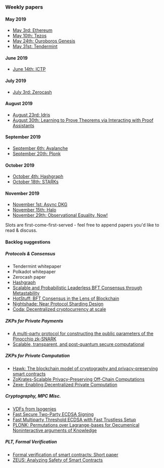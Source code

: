 ### Weekly papers

#### May 2019

- [May 3rd: Ethereum](./2019-05-03-ethereum)
- [May 10th: Tezos](./2019-05-10-tezos)
- [May 24th: Ouroboros Genesis](./2019-05-24-ouroboros-genesis)
- [May 31st: Tendermint](./2019-05-31-tendermint)

#### June 2019

- [June 14th: ICTP](./2019-06-14-ictp)

#### July 2019

- [July 3rd: Zerocash](./2019-07-03-zerocash)

#### August 2019

- [August 23rd: Idris](./2019-08-23-idris)
- [August 30th: Learning to Prove Theorems via Interacting with Proof Assistants](./2019-08-30-learning-to-prove)

#### September 2019

- [September 6th: Avalanche](./2019-09-06-avalanche)
- [September 20th: Plonk](./2019-09-20-plonk)

#### October 2019

- [October 4th: Hashgraph](./2019-10-04-hashgraph)
- [October 18th: STARKs](./2019-10-18-starks)

#### November 2019

- [November 1st: Async DKG](./2019-11-01-async-dkg)
- [November 15th: Halo](./2019-11-15-halo)
- [November 29th: Observational Equality, Now!](./2019-11-29-ott)

Slots are first-come-first-served - feel free to append papers you'd like to read & discuss.

#### Backlog suggestions

##### Protocols & Consensus

- Tendermint whitepaper
- Polkadot whitepaper
- Zerocash paper
- [Hashgraph](https://www.swirlds.com/downloads/SWIRLDS-TR-2016-01.pdf)
- [Scalable and Probabilistic Leaderless BFT Consensus through Metastability](https://arxiv.org/pdf/1906.08936.pdf)
- [HotStuff: BFT Consensus in the Lens of Blockchain](https://arxiv.org/pdf/1803.05069.pdf)
- [Nightshade: Near Protocol Sharding Design](https://nearprotocol.com/downloads/Nightshade.pdf)
- [Coda: Decentralized cryptocurrency at scale](https://cdn.codaprotocol.com/v2/static/coda-whitepaper-05-10-2018-0.pdf)

##### ZKPs for Private Payments

- [A multi-party protocol for constructing the public parameters of the Pinocchio zk-SNARK](http://fc18.ifca.ai/bitcoin/papers/bitcoin18-full1.pdf)
- [Scalable, transparent, and post-quantum secure computational](https://eprint.iacr.org/2018/046.pdf)

##### ZKPs for Private Computation

- [Hawk: The blockchain model of cryptography and privacy-preserving smart contracts](https://user.eng.umd.edu/~cpap/published/hawk.pdf)
- [ZoKrates-Scalable Privacy-Preserving Off-Chain Computations](https://pdfs.semanticscholar.org/5deb/712688f1dc0b389caeb3ffbb972333868741.pdf) 
- [Zexe: Enabling Decentralized Private Computation](https://eprint.iacr.org/2018/962.pdf)

##### Cryptography, MPC Misc.

- [VDFs from Isogenies](https://eprint.iacr.org/2019/166.pdf)
- [Fast Secure Two-Party ECDSA Signing](https://eprint.iacr.org/2017/552.pdf)
- [Fast Multiparty Threshold ECDSA with Fast Trustless Setup](https://eprint.iacr.org/2019/114.pdf)
- [PLONK: Permutations over Lagrange-bases for Oecumenical Noninteractive arguments of Knowledge](https://eprint.iacr.org/2019/953.pdf)

##### PLT, Formal Verification

- [Formal verification of smart contracts: Short paper](https://dl.acm.org/ft_gateway.cfm?id=2993611&type=pdf)
- [ZEUS: Analyzing Safety of Smart Contracts](http://pages.cpsc.ucalgary.ca/~joel.reardon/blockchain/readings/ndss2018_09-1_Kalra_paper.pdf)
